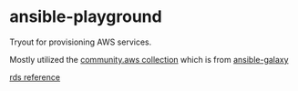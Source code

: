 # ansible-playground

Tryout for provisioning AWS services. 

Mostly utilized the [community.aws collection](https://galaxy.ansible.com/community/aws) which is from [ansible-galaxy](https://galaxy.ansible.com/home)

[rds reference](https://docs.ansible.com/ansible/latest/collections/community/aws/rds_instance_module.html)
